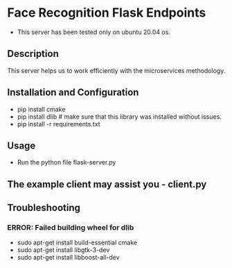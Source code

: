 # Face Recognition Flask Endpoints

* This server has been tested only on ubuntu 20.04 os.

## Description
This server helps us to work efficiently with the microservices methodology.

## Installation and Configuration
* pip install cmake
* pip install dlib # make sure that this library was installed without issues.
* pip install -r requirements.txt

## Usage
* Run the python file flask-server.py

## The example client may assist you - client.py

## Troubleshooting

### ERROR: Failed building wheel for dlib

* sudo apt-get install build-essential cmake
* sudo apt-get install libgtk-3-dev
* sudo apt-get install libboost-all-dev
